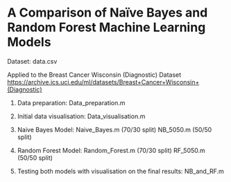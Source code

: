 # A Comparison of Naïve Bayes and Random Forest Machine Learning Models

Dataset: data.csv 

Applied to the Breast Cancer Wisconsin (Diagnostic) Dataset
https://archive.ics.uci.edu/ml/datasets/Breast+Cancer+Wisconsin+(Diagnostic)


1. Data preparation: Data_preparation.m

2. Initial data visualisation: Data_visualisation.m

3. Naive Bayes Model: Naive_Bayes.m (70/30 split)
			       NB_5050.m (50/50 split) 
4. Random Forest Model: Random_Forest.m (70/30 split)
    				    RF_5050.m (50/50 split)

5. Testing both models with visualisation on the final results: NB_and_RF.m

